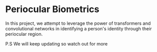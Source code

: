 # Periocular Biometrics

In this project, we attempt to leverage the power of transformers and convolutional networks in identifying a person's identity through their periocular region.

P.S We will keep updating so watch out for more
